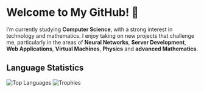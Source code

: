# Welcome to My GitHub! 👋

I’m currently studying **Computer Science**, with a strong interest in technology and mathematics. I enjoy taking on new projects that challenge me, particularly in the areas of **Neural Networks**, **Server Development**, **Web Applications**, **Virtual Machines**, **Physics** and **advanced Mathematics**.

## Language Statistics 
![Top Languages](https://github-readme-stats.vercel.app/api/top-langs/?username=JakubSchwenkbeck&hide=html,css&layout=compact&theme=radical&count=6)        ![Trophies](https://github-profile-trophy.vercel.app/?username=JakubSchwenkbeck&theme=radical&row=1&column=2&titles=Commit,MultiLanguage,Repositories)
